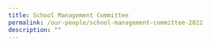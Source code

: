 ```yaml
---
title: School Management Committee
permalink: /our-people/school-management-committee-2022
description: ""
---
```

